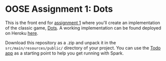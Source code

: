 # OOSE Assignment 1: Dots

This is the front end for [assignment 1][Assn1] where you'll create an implementation of the classic game, [Dots][UCLA-Dots]. A working implementation can be found deployed on Heroku [here][Heroku-Dots].

Download this repository as a .zip and unpack it in the `src/main/resources/public/` directory of your project. You can use the [Todo app][Todo] as a starting point to help you get running with Spark.

[Assn1]: https://pl.cs.jhu.edu/oose/assignments/assignment1.shtml
[UCLA-Dots]: https://www.math.ucla.edu/~tom/Games/dots&boxes.html
[Heroku-Dots]: https://jhu-oose2016-dots.herokuapp.com
[Todo]: https://github.com/jhu-oose/todo

